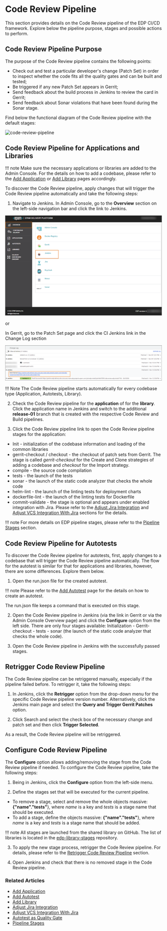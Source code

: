 # Code Review Pipeline

This section provides details on the Code Review pipeline of the EDP CI/CD framework. Explore below the pipeline purpose, stages and possible actions to perform.

## Code Review Pipeline Purpose

The purpose of the Code Review pipeline contains the following points:

* Check out and test a particular developer's change (Patch Set) in order to inspect whether the code fits all the quality gates and can be built and tested;
* Be triggered if any new Patch Set appears in Gerrit;
* Send feedback about the build process in Jenkins to review the card in Gerrit;
* Send feedback about Sonar violations that have been found during the Sonar stage.

Find below the functional diagram of the Code Review pipeline with the default stages:

![code-review-pipeline](http://www.plantuml.com/plantuml/proxy?src=https://raw.githubusercontent.com/epam/edp-install/master/docs/user-guide/code-review-pipeline.puml)

## Code Review Pipeline for Applications and Libraries

!!! note
    Make sure the necessary applications or libraries are added to the Admin Console. For the details on how to add a codebase, please refer to the [Add Application](add-application.md) or [Add Library](add-library.md) pages accordingly.

To discover the Code Review pipeline, apply changes that will trigger the Code Review pipeline automatically and take the following steps:

1. Navigate to Jenkins. In Admin Console, go to the **Overview** section on the left-side navigation bar and click the link to Jenkins.

  ![link to jenkins](../assets/user-guide/link-to-jenkins.png "link to jenkins")

  or

  In Gerrit, go to the Patch Set page and click the CI Jenkins link in the Change Log section

  ![link from Gerrit](../assets/user-guide/link-from-gerrit.png "link from Gerrit")

  !!! Note
      The Code Review pipeline starts automatically for every codebase type (Application, Autotests, Library).

2. Check the Code Review pipeline for the **application** of for the **library**. Click the application name in Jenkins and switch to the additional **release-01** branch that is created with the respective Code Review and Build pipelines.

3. Click the Code Review pipeline link to open the Code Review pipeline stages for the application:
  * Init - initialization of the codebase information and loading of the common libraries
  * gerrit-checkout / checkout - the checkout of patch sets from Gerrit. The stage is called _gerrit-checkout_ for the Create and Clone strategies of adding a codebase and _checkout_ for the Import strategy.
  * compile - the source code compilation
  * tests - the launch of the tests
  * sonar - the launch of the static code analyzer that checks the whole code
  * helm-lint - the launch of the linting tests for deployment charts
  * dockerfile-lint - the launch of the linting tests for Dockerfile
  * commit-validate - the stage is optional and appears under enabled integration with Jira. Please refer to the [Adjust Jira Integration](../operator-guide/jira-integration.md) and [Adjust VCS Integration With Jira](../operator-guide/jira-gerrit-integration.md) sections for the details.

!!! note
    For more details on EDP pipeline stages, please refer to the [Pipeline Stages](pipeline-stages.md) section.

## Code Review Pipeline for Autotests

To discover the Code Review pipeline for autotests, first, apply changes to a codebase that will trigger the Code Review pipeline automatically. The flow for the autotest is similar for that for applications and libraries, however, there are some differences. Explore them below.

1. Open the run.json file for the created autotest.

  !!! note
      Please refer to the [Add Autotest](add-autotest.md) page for the details on how to create an autotest.

  The run.json file keeps a command that is executed on this stage.

2. Open the Code Review pipeline in Jenkins (via the link in Gerrit or via the Admin Console Overview page) and click the **Configure** option from the left side. There are only four stages available:
Initialization - Gerrit-checkout - tests - sonar (the launch of the static code analyzer that checks the whole code).

3. Open the Code Review pipeline in Jenkins with the successfully passed stages.

## Retrigger Code Review Pipeline

The Code Review pipeline can be retriggered manually, especially if the pipeline failed before. To retrigger it, take the following steps:

1. In Jenkins, click the **Retrigger** option from the drop-down menu for the specific Code Review pipeline version number. Alternatively, click the Jenkins main page and select the **Query and Trigger Gerrit Patches** option.

2. Click Search and select the check box of the necessary change and patch set and then click **Trigger Selected**.

 As a result, the Code Review pipeline will be retriggered.

## Configure Code Review Pipeline

The **Configure** option allows adding/removing the stage from the Code Review pipeline if needed. To configure the Code Review pipeline, take the following steps:

1. Being in Jenkins, click the **Configure** option from the left-side menu.

2. Define the stages set that will be executed for the current pipeline.<br>
  * To remove a stage, select and remove the whole objects massive: **{"name"."tests"**}, where _name_ is a key and _tests_ is a stage name that should be executed.<br>
  * To add a stage, define the objects massive: **{"name"."tests"**}, where _name_ is a key and _tests_ is a stage name that should be added.

  !!! note
      All stages are launched from the shared library on GitHub. The list of libraries is located in the [edp-library-stages](https://github.com/epam/edp-library-stages) repository.

3. To apply the new stage process, retrigger the Code Review pipeline. For details, please refer to the [Retrigger Code Review Pipeline](#retrigger-code-review-pipeline) section.

4. Open Jenkins and check that there is no removed stage in the Code Review pipeline.

### Related Articles

* [Add Application](add-application.md)
* [Add Autotest](add-autotest.md)
* [Add Library](add-library.md)
* [Adjust Jira Integration](../operator-guide/jira-integration.md)
* [Adjust VCS Integration With Jira](../operator-guide/jira-gerrit-integration.md)
* [Autotest as Quality Gate](../use-cases/autotest-as-quality-gate.md)
* [Pipeline Stages](pipeline-stages.md)
